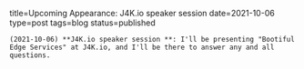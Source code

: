 
title=Upcoming Appearance: J4K.io speaker session 
date=2021-10-06
type=post
tags=blog
status=published
~~~~~~
(2021-10-06) **J4K.io speaker session **: I'll be presenting "Bootiful Edge Services" at J4K.io, and I'll be there to answer any and all questions.  
            